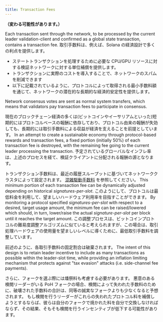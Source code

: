 ```yaml
---
title: Transaction Fees
---
```


**（変わる可能性があります。）**

Each transaction sent through the network, to be processed by the current leader validation-client and confirmed as a global state transaction, contains a transaction fee. 取引手数料は、例えば、Solana の経済設計で多くの利点を提供します。

- ステートトランザクションを処理するために必要な CPU/GPU リソースに対する検証ネットワークに対する単位補償を提供します。
- トランザクションに実際のコストを導入することで、ネットワークのスパムを削減できます
- 以下に記載されているように、プロトコルによって取得される最小手数料額を通じて、ネットワークの潜在的な長期的な経済的安定性を提供します。

Network consensus votes are sent as normal system transfers, which means that validators pay transaction fees to participate in consensus.

現在のブロックチェーン経済の多くは(ビットコインやイーサリアムといった)短期的にはプロトコルベースの報酬に依存しており、プロトコル由来の報酬が失効しても、長期的には取引手数料による収益が経済を支えることを前提としています。 In an attempt to create a sustainable economy through protocol-based rewards and transaction fees, a fixed portion (initially 50%) of each transaction fee is destroyed, with the remaining fee going to the current leader processing the transaction. 予定されているグローバルなインフレ率は、上述のプロセスを経て、検証クライアントに分配される報酬の源となります。

トランザクション手数料は、最近の履歴スループットに基づいてネットワーククラスタによって設定されます。 [混雑駆動手数料](implemented-proposals/transaction-fees.md#congestion-driven-fees) を参照してください。 This minimum portion of each transaction fee can be dynamically adjusted depending on historical _signatures-per-slot_. このようにして、プロトコルは最低料金を利用して、望ましいハードウェア利用率を目指すことができます。 By monitoring a protocol specified _signatures-per-slot_ with respect to a desired, target usage amount, the minimum fee can be raised/lowered which should, in turn, lower/raise the actual _signature-per-slot_ per block until it reaches the target amount. この調整プロセスは、ビットコインプロトコルの難易度調整アルゴリズムに似ていると考えられますが、この場合は、取引処理ハードウェアの使用量を望ましいレベルに導くために、最低取引手数料を調整しています。

前述のように、各取引手数料の固定割合は破棄されます。 The intent of this design is to retain leader incentive to include as many transactions as possible within the leader-slot time, while providing an inflation limiting mechanism that protects against "tax evasion" attacks \(i.e. side-channel fee payments\).

さらに、フォークを選ぶ際には燔祭料も考慮する必要があります。 悪意のある検閲リーダーがいる PoH フォークの場合、検閲によって失われた手数料のために、破壊された手数料の合計は、同等の誠実なフォークよりも少なくなると予想されます。 もし検閲を行うリーダーがこれらの失われたプロトコル料を補償しようとするならば、彼らは自分のフォークで焼かれた料を自分で交換しなければならず、その結果、そもそも検閲を行うインセンティブが低下する可能性があります。
